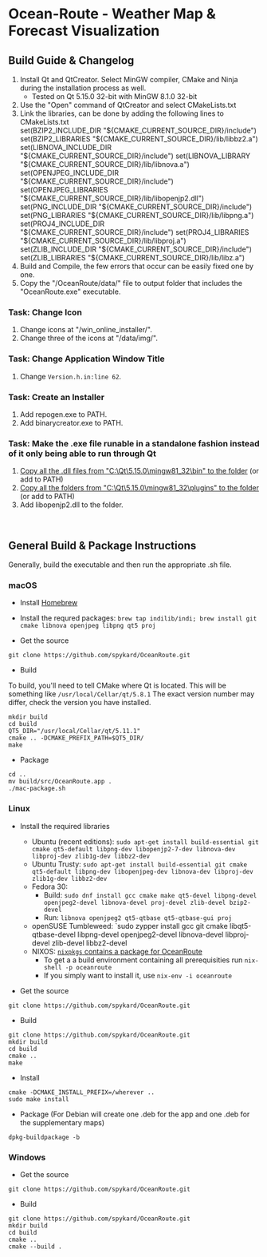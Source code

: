 # Ocean-Route - Weather Map & Forecast Visualization

## Build Guide & Changelog

1. Install Qt and QtCreator. Select MinGW compiler, CMake and Ninja during the installation process as well.  
	- Tested on Qt 5.15.0 32-bit with MinGW 8.1.0 32-bit
2. Use the "Open" command of QtCreator and select CMakeLists.txt  
3. Link the libraries, can be done by adding the following lines to CMakeLists.txt  
 set(BZIP2_INCLUDE_DIR "${CMAKE_CURRENT_SOURCE_DIR}/include")  
 set(BZIP2_LIBRARIES "${CMAKE_CURRENT_SOURCE_DIR}/lib/libbz2.a")  
 set(LIBNOVA_INCLUDE_DIR "${CMAKE_CURRENT_SOURCE_DIR}/include")  
 set(LIBNOVA_LIBRARY "${CMAKE_CURRENT_SOURCE_DIR}/lib/libnova.a")  
 set(OPENJPEG_INCLUDE_DIR "${CMAKE_CURRENT_SOURCE_DIR}/include")  
 set(OPENJPEG_LIBRARIES "${CMAKE_CURRENT_SOURCE_DIR}/lib/libopenjp2.dll")  
 set(PNG_INCLUDE_DIR "${CMAKE_CURRENT_SOURCE_DIR}/include")  
 set(PNG_LIBRARIES "${CMAKE_CURRENT_SOURCE_DIR}/lib/libpng.a")  
 set(PROJ4_INCLUDE_DIR "${CMAKE_CURRENT_SOURCE_DIR}/include")  
 set(PROJ4_LIBRARIES "${CMAKE_CURRENT_SOURCE_DIR}/lib/libproj.a")  
 set(ZLIB_INCLUDE_DIR "${CMAKE_CURRENT_SOURCE_DIR}/include")  
 set(ZLIB_LIBRARIES "${CMAKE_CURRENT_SOURCE_DIR}/lib/libz.a")  
4. Build and Compile, the few errors that occur can be easily fixed one by one.  
5. Copy the "/OceanRoute/data/" file to output folder that includes the "OceanRoute.exe" executable.

### Task: Change Icon

1. Change icons at "/win_online_installer/".
2. Change three of the icons at "/data/img/".

### Task: Change Application Window Title

1. Change `Version.h.in:line 62`.

### Task: Create an Installer

1. Add repogen.exe to PATH.
2. Add binarycreator.exe to PATH.

### Task: Make the .exe file runable in a standalone fashion instead of it only being able to run through Qt

1. [Copy all the .dll files from "C:\Qt\5.15.0\mingw81_32\bin" to the folder](https://wiki.qt.io/Deploy_an_Application_on_Windows) (or add to PATH)
2. [Copy all the folders from "C:\Qt\5.15.0\mingw81_32\plugins" to the folder](https://wiki.qt.io/Deploy_an_Application_on_Windows) (or add to PATH)
3. Add libopenjp2.dll to the folder.

<br/>

## General Build & Package Instructions

Generally, build the executable and then run the appropriate .sh file.

### macOS

- Install [Homebrew](https://brew.sh)
- Install the requred packages: `brew tap indilib/indi; brew install git cmake libnova openjpeg libpng qt5 proj`

- Get the source

```
git clone https://github.com/spykard/OceanRoute.git
```

- Build

To build, you'll need to tell CMake where Qt is located. This will be something like ```/usr/local/Cellar/qt/5.8.1``` The exact version number may differ, check the version you have installed.

```
mkdir build
cd build
QT5_DIR="/usr/local/Cellar/qt/5.11.1"
cmake .. -DCMAKE_PREFIX_PATH=$QT5_DIR/
make
```

- Package

```
cd ..
mv build/src/OceanRoute.app .
./mac-package.sh
```

### Linux

- Install the required libraries
  - Ubuntu (recent editions): `sudo apt-get install build-essential git cmake qt5-default libpng-dev libopenjp2-7-dev libnova-dev libproj-dev zlib1g-dev libbz2-dev`
  - Ubuntu Trusty: `sudo apt-get install build-essential git cmake qt5-default libpng-dev libopenjpeg-dev libnova-dev libproj-dev zlib1g-dev libbz2-dev`
  - Fedora 30:
    - Build: `sudo dnf install gcc cmake make qt5-devel libpng-devel openjpeg2-devel libnova-devel proj-devel zlib-devel bzip2-devel`
    - Run: `libnova openjpeg2 qt5-qtbase qt5-qtbase-gui proj`
  - openSUSE Tumbleweed: `sudo zypper install gcc git cmake libqt5-qtbase-devel libpng-devel openjpeg2-devel libnova-devel libproj-devel zlib-devel libbz2-devel
  - NIXOS: [`nixpkgs` contains a package for OceanRoute](https://github.com/NixOS/nixpkgs/tree/master/pkgs/applications/misc/oceanroute)
    - To get a a build environment containing all prerequisities run `nix-shell -p oceanroute`
    - If you simply want to install it, use `nix-env -i oceanroute`

- Get the source

```
git clone https://github.com/spykard/OceanRoute.git
```

- Build

```
git clone https://github.com/spykard/OceanRoute.git
mkdir build
cd build
cmake ..
make
```

- Install

```
cmake -DCMAKE_INSTALL_PREFIX=/wherever ..
sudo make install
```

- Package (For Debian will create one .deb for the app and one .deb for the supplementary maps)

```
dpkg-buildpackage -b
```

### Windows

- Get the source

```
git clone https://github.com/spykard/OceanRoute.git
```

- Build

```
git clone https://github.com/spykard/OceanRoute.git
mkdir build
cd build
cmake ..
cmake --build .
```
